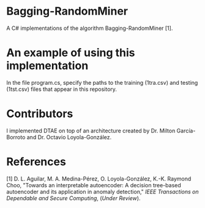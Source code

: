 # Bagging-RandomMiner
A C# implementations of the algorithm Bagging-RandomMiner [1].

# An example of using this implementation
In the file program.cs, specify the paths to the training (1tra.csv) and testing (1tst.csv) files that appear in this repository.

# Contributors
I implemented DTAE on top of an architecture created by Dr. Milton García-Borroto and Dr. Octavio Loyola-González.

# References
[1] D. L. Aguilar, M. A. Medina-Pérez, O. Loyola-González, K.-K. Raymond Choo, "Towards an interpretable autoencoder: A decision tree-based autoencoder and its application in anomaly detection," <i>IEEE Transactions on Dependable and Secure Computing</i>, (<i>Under Review</i>).
